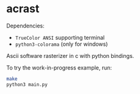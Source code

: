 # acrast

Dependencies:
- `TrueColor ANSI` supporting terminal
- `python3-colorama` (only for windows)

Ascii software rasterizer in c with python bindings.

To try the work-in-progress example, run:
```bash
make
python3 main.py
```
